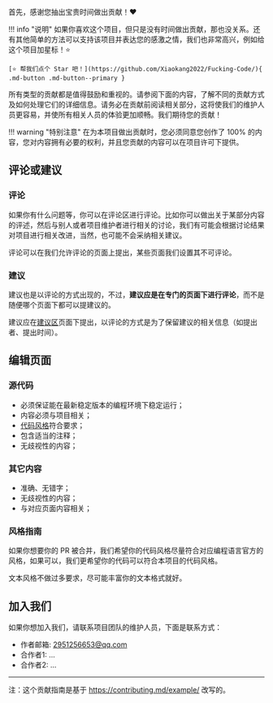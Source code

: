首先，感谢您抽出宝贵时间做出贡献！❤️

!!! info "说明"
    如果你喜欢这个项目，但只是没有时间做出贡献，那也没关系。还有其他简单的方法可以支持该项目并表达您的感激之情，我们也非常高兴，例如给这个项目加星标！⭐

    [⭐ 帮我们点个 Star 吧！](https://github.com/Xiaokang2022/Fucking-Code/){ .md-button .md-button--primary }

所有类型的贡献都是值得鼓励和重视的。请参阅下面的内容，了解不同的贡献方式及如何处理它们的详细信息。请务必在贡献前阅读相关部分，这将使我们的维护人员更容易，并使所有相关人员的体验更加顺畅。我们期待您的贡献！

!!! warning "特别注意"
    在为本项目做出贡献时，您必须同意您创作了 100% 的内容，您对内容拥有必要的权利，并且您贡献的内容可以在项目许可下提供。

## 评论或建议

### 评论

如果你有什么问题等，你可以在评论区进行评论。比如你可以做出关于某部分内容的评述，然后与别人或者项目维护者进行相关的讨论，我们有可能会根据讨论结果对项目进行相关改进，当然，也可能不会采纳相关建议。

评论可以在我们允许评论的页面上提出，某些页面我们设置其不可评论。

### 建议

建议也是以评论的方式出现的，不过，**建议应是在专门的页面下进行评论**，而不是随便哪个页面下都可以提建议的。

建议应在[建议区](Suggest.md)页面下提出，以评论的方式是为了保留建议的相关信息（如提出者、提出时间）。

## 编辑页面

### 源代码

* 必须保证能在最新稳定版本的编程环境下稳定运行；
* 内容必须与项目相关；
* [代码风格](#风格指南)符合要求；
* 包含适当的注释；
* 无歧视性的内容；

### 其它内容

* 准确、无错字；
* 无歧视性的内容；
* 与对应页面内容相关；

### 风格指南

如果你想要你的 PR 被合并，我们希望你的代码风格尽量符合对应编程语言官方的风格，如果可以，我们更希望你的代码可以符合本项目的代码风格。

文本风格不做过多要求，尽可能丰富你的文本格式就好。

## 加入我们

如果你想加入我们，请联系项目团队的维护人员，下面是联系方式：

* 作者邮箱: 2951256653@qq.com
* 合作者1: ...
* 合作者2: ...

---

注：这个贡献指南是基于 https://contributing.md/example/ 改写的。
